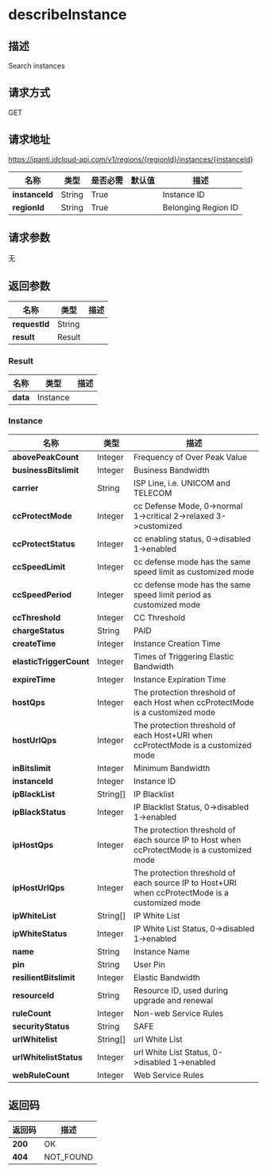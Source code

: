# describeInstance


## 描述
Search instances

## 请求方式
GET

## 请求地址
https://ipanti.jdcloud-api.com/v1/regions/{regionId}/instances/{instanceId}

|名称|类型|是否必需|默认值|描述|
|---|---|---|---|---|
|**instanceId**|String|True| |Instance ID|
|**regionId**|String|True| |Belonging Region ID|

## 请求参数
无


## 返回参数
|名称|类型|描述|
|---|---|---|
|**requestId**|String| |
|**result**|Result| |

### Result
|名称|类型|描述|
|---|---|---|
|**data**|Instance| |
### Instance
|名称|类型|描述|
|---|---|---|
|**abovePeakCount**|Integer|Frequency of Over Peak Value|
|**businessBitslimit**|Integer|Business Bandwidth|
|**carrier**|String|ISP Line, i.e. UNICOM and TELECOM|
|**ccProtectMode**|Integer|cc Defense Mode, 0->normal  1->critical  2->relaxed  3->customized|
|**ccProtectStatus**|Integer|cc enabling status, 0->disabled  1->enabled|
|**ccSpeedLimit**|Integer|cc defense mode has the same speed limit as customized mode|
|**ccSpeedPeriod**|Integer|cc defense mode has the same speed limit period as customized mode|
|**ccThreshold**|Integer|CC Threshold|
|**chargeStatus**|String|PAID|ARREARS|EXPIRED|
|**createTime**|Integer|Instance Creation Time|
|**elasticTriggerCount**|Integer|Times of Triggering Elastic Bandwidth|
|**expireTime**|Integer|Instance Expiration Time|
|**hostQps**|Integer|The protection threshold of each Host when ccProtectMode is a customized mode|
|**hostUrlQps**|Integer|The protection threshold of each Host+URI when ccProtectMode is a customized mode|
|**inBitslimit**|Integer|Minimum Bandwidth|
|**instanceId**|Integer|Instance ID|
|**ipBlackList**|String[]|IP Blacklist|
|**ipBlackStatus**|Integer|IP Blacklist Status, 0->disabled  1->enabled|
|**ipHostQps**|Integer|The protection threshold of each source IP to Host when ccProtectMode is a customized mode|
|**ipHostUrlQps**|Integer|The protection threshold of each source IP to Host+URI when ccProtectMode is a customized mode|
|**ipWhiteList**|String[]|IP White List|
|**ipWhiteStatus**|Integer|IP White List Status, 0->disabled  1->enabled|
|**name**|String|Instance Name|
|**pin**|String|User Pin|
|**resilientBitslimit**|Integer|Elastic Bandwidth|
|**resourceId**|String|Resource ID, used during upgrade and renewal|
|**ruleCount**|Integer|Non-web Service Rules|
|**securityStatus**|String|SAFE|CLEANING|BLOCKING|
|**urlWhitelist**|String[]|url White List|
|**urlWhitelistStatus**|Integer|url White List Status, 0->disabled  1->enabled|
|**webRuleCount**|Integer|Web Service Rules|

## 返回码
|返回码|描述|
|---|---|
|**200**|OK|
|**404**|NOT_FOUND|
